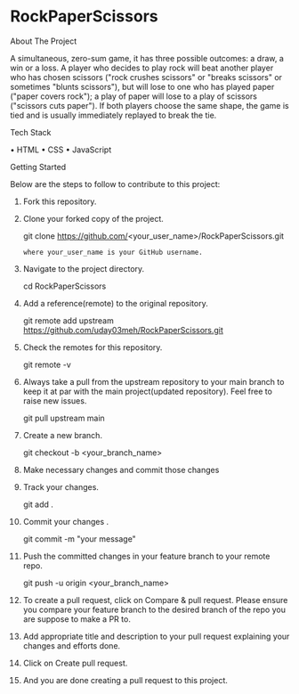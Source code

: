 # RockPaperScissors

About The Project

A simultaneous, zero-sum game, it has three possible outcomes: a draw, a win or a loss. A player who decides to play rock will beat another player who has chosen scissors ("rock crushes scissors" or "breaks scissors" or sometimes "blunts scissors"), but will lose to one who has played paper ("paper covers rock"); a play of paper will lose to a play of scissors ("scissors cuts paper"). If both players choose the same shape, the game is tied and is usually immediately replayed to break the tie.

Tech Stack

• HTML
• CSS 
• JavaScript

Getting Started

Below are the steps to follow to contribute to this project:

1. Fork this repository.

2. Clone your forked copy of the project.

      git clone https://github.com/<your_user_name>/RockPaperScissors.git

       where your_user_name is your GitHub username.

3. Navigate to the project directory.

    cd RockPaperScissors

4. Add a reference(remote) to the original repository.

    git remote add upstream https://github.com/uday03meh/RockPaperScissors.git

5. Check the remotes for this repository.

     git remote -v

6. Always take a pull from the upstream repository to your main branch to keep it at par with the main project(updated repository). Feel free to raise new issues.

     git pull upstream main

7. Create a new branch.

     git checkout -b <your_branch_name>

8. Make necessary changes and commit those changes

9. Track your changes.

    git add .

10. Commit your changes .

    git commit -m "your message"

11. Push the committed changes in your feature branch to your remote repo.

    git push -u origin <your_branch_name>

12. To create a pull request, click on Compare & pull request. Please ensure you compare your feature branch to the desired branch of the repo you are suppose to make a PR to.

13. Add appropriate title and description to your pull request explaining your changes and efforts done.

14. Click on Create pull request.

15. And you are done creating a pull request to this project.
